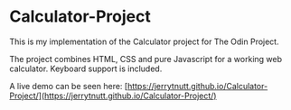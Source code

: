 # Calculator-Project
This is my implementation of the Calculator project for The Odin Project.

The project combines HTML, CSS and pure Javascript for a working web calculator. Keyboard support is included.

A live demo can be seen here: [https://jerrytnutt.github.io/Calculator-Project/](https://jerrytnutt.github.io/Calculator-Project/)


